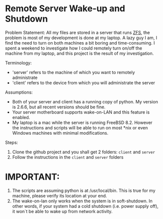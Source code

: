 Remote Server Wake-up and Shutdown
===================================

Problem Statement:
All my files are stored in a server that runs [ZFS](http://en.wikipedia.org/wiki/ZFS),
the problem is most of my development is done at my laptop. A lazy guy I am, I find the need to 
turn on both machines a bit boring and time-consuming. I spent a weekend to investigate how 
I could remotely turn on/off the machine from my laptop, and this project is the result
of my investigation.

Terminology:

* 'server' refers to the machine of which you want to remotely administrate
* 'client' refers to the device from which you will administrate the server

Assumptions:

* Both of your server and client has a running copy of python. My version is 2.6.6, but all recent versions should
be fine.
* Your server motherboard supports wake-on-LAN and this feature is enabled.
* My laptop is a mac while the server is running FreeBSD 8.2. However the instructions and scripts
will be able to run on most *nix or even Windows machines with minimal modifications.

Steps:

1. Clone the github project and you shall get 2 folders: `client` and `server`
2. Follow the instructions in the `client` and `server` folders

IMPORTANT:
==========
1. The scripts are assuming python is at /usr/local/bin. This is true for my machine, please
verify its location at your end.
2. The wake-on-lan only works when the system is in soft-shutdown. In other words, if your system had a cold shutdown (i.e. power supply off), it won`t be able to wake up from network activity.

